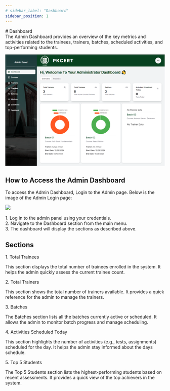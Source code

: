 ```yaml
---
# sidebar_label: "Dashboard"
sidebar_position: 1
---
```


<link rel="stylesheet" href="path/to/custom.css"/>
<div class="ml-5"> 
# Dashboard

<div class="mt-5">The Admin Dashboard provides an overview of the key metrics and activities related to the trainees, trainers, batches, scheduled activities, and top-performing students.</div>

<img src="https://github.com/aisaanwar62/Docusaurus-document/blob/main/static/img/admin-dashboard-green.png?raw=true
" class="w-auto h-auto my-8 border shadow-md"/>

## How to Access the Admin Dashboard

<div class="mt-5">To access the Admin Dashboard, Login to the Admin page. Below is the image of the Admin Login page:</div>

<img src="/img/admin-login-green.png?raw=true
" class="w-auto h-auto my-8 border shadow-md"/>

<div class="mt-5">1. Log in to the admin panel using your credentials.</div>
<div class="mt-5">2. Navigate to the Dashboard section from the main menu.</div>
<div class="mt-5">3. The dashboard will display the sections as described above.</div>

## Sections

<p class="font-semibold mt-3">1. Total Trainees</p>
<div class="mt-5">This section displays the total number of trainees enrolled in the system. It helps the admin quickly assess the current trainee count.</div>

<p class="font-semibold mt-3">2. Total Trainers</p>
<div class="mt-5">This section shows the total number of trainers available. It provides a quick reference for the admin to manage the trainers.</div>

<p class="font-semibold mt-3">3. Batches</p>
<div class="mt-5">The Batches section lists all the batches currently active or scheduled. It allows the admin to monitor batch progress and manage scheduling.</div>

<p class="font-semibold mt-3">4. Activities Scheduled Today</p>
<div class="mt-5">This section highlights the number of activities (e.g., tests, assignments) scheduled for the day. It helps the admin stay informed about the days schedule.</div>

<p class="font-semibold mt-3">5. Top 5 Students</p>
<div class="mt-5">The Top 5 Students section lists the highest-performing students based on recent assessments. It provides a quick view of the top achievers in the system.</div>

</div>
